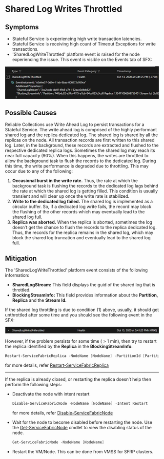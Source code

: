 # Shared Log Writes Throttled

## Symptoms

- Stateful Service is experiencing high write transaction latencies.
- Stateful Service is receiving high count of Timeout Exceptions for write transactions.
- 'SharedLogWriteThrottled' platform event is raised for the node experiencing the issue. This event is visible on the Events tab of SFX:

![SharedLogWriteThrottled Event](../media/SharedLogWriteThrottled.png)


## Possible Causes

Reliable Collections use Write Ahead Log to persist transactions for a Stateful Service. The write ahead log is comprised of the highly performant shared log and the replica dedicated log. The shared log is shared by all the replicas on the node. All transaction records are first written to this shared log. Later, in the background, these records are extracted and flushed to the respective dedicated replica logs.
Sometimes the shared log may reach its near full capacity (90%). When this happens, the writes are throttled to allow the background task to flush the records to the dedicated log. During this time, the write performance is degraded due to throttling.
This may occur due to any of the following:
1.	**Occasional burst in the write rate.** Thus, the rate at which the background task is flushing the records to the dedicated log lags behind the rate at which the shared log is getting filled. This condition is usually transient and will clear up once the write rate is stabilized.
2.	**Write to the dedicated log failed.** The shared log is implemented as a circular buffer. So, if a dedicated log write fails, the record may block the flushing of the other records which may eventually lead to the shared log full.
3.	**Replica was aborted.** When the replica is aborted, sometimes the log doesn’t get the chance to flush the records to the replica dedicated log. Thus, the records for the replica remains in the shared log, which may block the shared log truncation and eventually lead to the shared log full.

## Mitigation

The 'SharedLogWriteThrottled' platform event consists of the following information:
- **SharedLogStream:** This field displays the guid of the shared log that is throttled.
- **BlockingStreamInfo:** This field provides information about the **Partition**, **Replica** and the **Stream Id**.

If the shared log throttling is due to condition (1) above, usually, it should get unthrottled after some time and you should see the following event in the SFX:

![SharedLogWriteUnthrottled Event](../media/SharedLogWriteUnthrottled.png)

However, if the problem persists for some time ( > 1 min), then try to restart the replica identified by the **Replica** in the **BlockingStreamInfo**.

 ```powershell
 Restart-ServiceFabricReplica -NodeName [NodeName] -PartitionId [PartitionId] -ReplicaOrInstanceId [ReplicaId]
 ```
for more details, refer [Restart-ServiceFabricReplica](https://docs.microsoft.com/en-us/powershell/module/servicefabric/restart-servicefabricreplica)
___

If the replica is already closed, or restarting the replica doesn’t help then perform the following steps:
- Deactivate the node with intent restart  
 
   ```powershell
   Disable-ServiceFabricNode -NodeName [NodeName] -Intent Restart
   ```
   
  for more details, refer [Disable-ServiceFabricNode](https://docs.microsoft.com/en-us/powershell/module/servicefabric/disable-servicefabricnode)
  
- Wait for the node to become disabled before restarting the node. Use the [Get-ServiceFabricNode](https://docs.microsoft.com/en-us/powershell/module/servicefabric/get-servicefabricnode) cmdlet to view the disabling status of the node.

  ```powershell
  Get-ServiceFabricNode -NodeName [NodeName]
  ```
  
- Restart the VM/Node. This can be done from VMSS for SFRP clusters.

